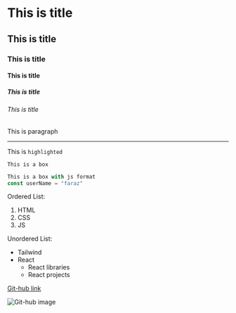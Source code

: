# This is title
## This is title
### This is title
#### This is title
##### This is title
###### This is title

<p>This is paragraph</p>

---

This is `highlighted`

```
This is a box
```

``` javascript
This is a box with js format
const userName = "faraz"
```

Ordered List: 
1. HTML
2. CSS 
3. JS

Unordered List: 
- Tailwind
- React
    - React libraries
    - React projects


[Git-hub link](sabzlearn.ir)


![Git-hub image](https://secure.gravatar.com/avatar/50db59beddbfed36a1646dae99ca7b2d?s=96&d=mm&r=g)